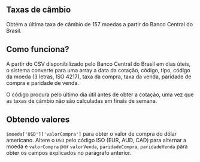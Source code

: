 ## Taxas de câmbio ##
Obtém a última taxa de câmbio de 157 moedas a partir do Banco Central do Brasil.

## Como funciona? ##
A partir do CSV disponibilizado pelo Banco Central do Brasil em dias úteis,
o sistema converte para uma array a data da cotação, código, tipo, código da moeda (3 letras, ISO 4217), taxa da compra, taxa da venda, paridade de compra e paridade de venda.

O código procura pelo último dia útil antes de obter a cotação, uma vez que as taxas de câmbio não são calculadas em finais de semana.

## Obtendo valores ##
`$moeda['USD']['valorCompra']` para obter o valor de compra do dólar americano.
Altere o `USD` pelo código ISO (EUR, AUD, CAD) para alternar a moeda e `valorCompra` por `valorVenda`, `paridadeCompra`, `paridadeVenda` para obter os campos explicados no parágrafo anterior.
